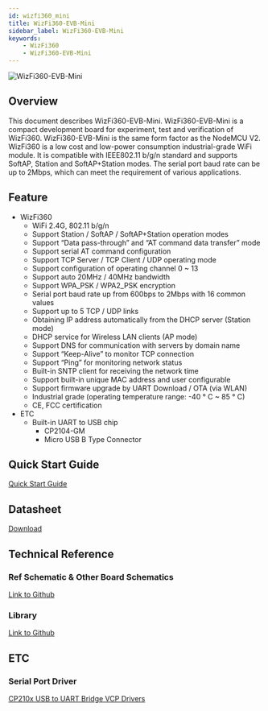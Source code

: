 ```yaml
---
id: wizfi360_mini
title: WizFi360-EVB-Mini
sidebar_label: WizFi360-EVB-Mini
keywords: 
    - WizFi360
    - WizFi360-EVB-Mini
---
```


![WizFi360-EVB-Mini](/Document/img/wizfi360-mini3.png)

## Overview

This document describes WizFi360-EVB-Mini. WizFi360-EVB-Mini is a compact development board for experiment, test and verification of WizFi360. WizFi360-EVB-Mini is the same form factor as the NodeMCU V2. WizFi360 is a low cost and low-power consumption industrial-grade WiFi module. It is compatible with IEEE802.11 b/g/n standard and supports SoftAP, Station and SoftAP+Station modes. The serial port baud rate can be up to 2Mbps, which can meet the requirement of various applications.

## Feature

- WizFi360
    - WiFi 2.4G, 802.11 b/g/n
    - Support Station / SoftAP / SoftAP+Station operation modes
    - Support “Data pass-through” and “AT command data transfer” mode
    - Support serial AT command configuration
    - Support TCP Server / TCP Client / UDP operating mode
    - Support configuration of operating channel 0 ~ 13
    - Support auto 20MHz / 40MHz bandwidth
    - Support WPA_PSK / WPA2_PSK encryption
    - Serial port baud rate up from 600bps to 2Mbps with 16 common values
    - Support up to 5 TCP / UDP links
    - Obtaining IP address automatically from the DHCP server (Station mode)
    - DHCP service for Wireless LAN clients (AP mode)
    - Support DNS for communication with servers by domain name
    - Support “Keep-Alive” to monitor TCP connection
    - Support “Ping” for monitoring network status
    - Built-in SNTP client for receiving the network time
    - Support built-in unique MAC address and user configurable
    - Support firmware upgrade by UART Download / OTA (via WLAN)
    - Industrial grade (operating temperature range: -40 ° C ~ 85 ° C)
    - CE, FCC certification
- ETC
    - Built-in UART to USB chip
        - CP2104-GM
        - Micro USB B Type Connector

## Quick Start Guide

[Quick Start Guide](https://wizwiki.net/wiki/lib/exe/fetch.php/products:wizfi360:wizfi360ds:wizfi360qs_v113e.pdf)

## Datasheet

[Download](https://wizwiki.net/wiki/lib/exe/fetch.php/products:wizfi360:wizfi360ds:wizfi360-evb-mini_ds_100_en.pdf)

## Technical Reference

### Ref Schematic & Other Board Schematics

[Link to Github](https://github.com/Wiznet/Hardware-Files-of-WIZnet/tree/master/07_WizFi_Module/WizFi360-EVB-Shield)

### Library

[Link to Github](https://github.com/wizfi/Release)

## ETC

### Serial Port Driver

[CP210x USB to UART Bridge VCP Drivers](http://www.silabs.com/products/development-tools/software/usb-to-uart-bridge-vcp-drivers)